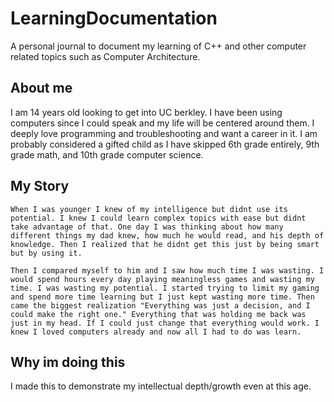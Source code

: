 # LearningDocumentation
A personal journal to document my learning of C++ and other computer related topics such as Computer Architecture.

## About me
 I am 14 years old looking to get into UC berkley. I have been using computers since I could speak and my life will be centered around them. I deeply love programming and troubleshooting and want a career in it. I am probably considered a gifted child as I have skipped 6th grade entirely, 9th grade math, and 10th grade computer science.


## My Story
	When I was younger I knew of my intelligence but didnt use its potential. I knew I could learn complex topics with ease but didnt take advantage of that. One day I was thinking about how many different things my dad knew, how much he would read, and his depth of knowledge. Then I realized that he didnt get this just by being smart but by using it.

	Then I compared myself to him and I saw how much time I was wasting. I would spend hours every day playing meaningless games and wasting my time. I was wasting my potential. I started trying to limit my gaming and spend more time learning but I just kept wasting more time. Then came the biggest realization "Everything was just a decision, and I could make the right one." Everything that was holding me back was just in my head. If I could just change that everything would work. I knew I loved computers already and now all I had to do was learn.


## Why im doing this
I made this to demonstrate my intellectual depth/growth even at this age.
